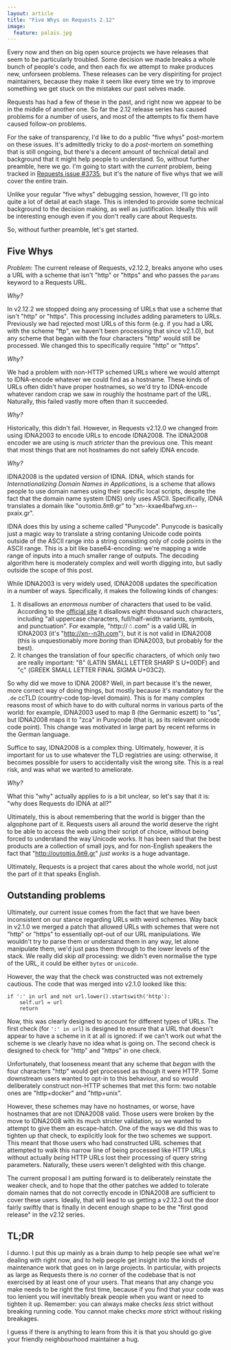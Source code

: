 ```yaml
---
layout: article
title: "Five Whys on Requests 2.12"
image:
  feature: palais.jpg
---
```


Every now and then on big open source projects we have releases that seem to be particularly troubled. Some decision we made breaks a whole bunch of people's code, and then each fix we attempt to make produces new, unforseen problems. These releases can be very dispiriting for project maintainers, because they make it seem like every time we try to improve something we get stuck on the mistakes our past selves made.

Requests has had a few of these in the past, and right now we appear to be in the middle of another one. So far the 2.12 release series has caused problems for a number of users, and most of the attempts to fix them have caused follow-on problems.

For the sake of transparency, I'd like to do a public "five whys" post-mortem on these issues. It's admittedly tricky to do a *post*-mortem on something that is still ongoing, but there's a decent amount of technical detail and background that it might help people to understand. So, without further preamble, here we go. I'm going to start with the *current* problem, being tracked in [Requests issue #3735](https://github.com/kennethreitz/requests/issues/3735), but it's the nature of five whys that we will cover the entire train.

Unlike your regular "five whys" debugging session, however, I'll go into quite a lot of detail at each stage. This is intended to provide some technical background to the decision making, as well as justification. Ideally this will be interesting enough even if you don't really care about Requests.

So, without further preamble, let's get started.

## Five Whys

*Problem*: The current release of Requests, v2.12.2, breaks anyone who uses a URL with a scheme that isn't "http" or "https" and who passes the `params` keyword to a Requests URL.

*Why?*

In v2.12.2 we stopped doing any processing of URLs that use a scheme that isn't "http" or "https". This processing includes adding parameters to URLs. Previously we had rejected most URLs of this form (e.g. if you had a URL with the scheme "ftp", we haven't been processing that since v2.1.0), but any scheme that began with the four characters "http" would still be processed. We changed this to specifically require "http" or "https".

*Why?*

We had a problem with non-HTTP schemed URLs where we would attempt to IDNA-encode whatever we could find as a hostname. These kinds of URLs often didn't have proper hostnames, so we'd try to IDNA-encode whatever random crap we saw in roughly the hostname part of the URL. Naturally, this failed vastly more often than it succeeded.

*Why?*

Historically, this didn't fail. However, in Requests v2.12.0 we changed from using IDNA2003 to encode URLs to encode IDNA2008. The IDNA2008 encoder we are using is *much stricter* than the previous one. This meant that most things that are not hostnames do not safely IDNA encode.

*Why?*

IDNA2008 is the updated version of IDNA. IDNA, which stands for *Internationalizing Domain Names in Applications*, is a scheme that allows people to use domain names using their specific local scripts, despite the fact that the domain name system (DNS) only uses ASCII. Specifically, IDNA translates a domain like "ουτοπία.δπθ.gr" to "xn--kxae4bafwg.xn--pxaix.gr".

IDNA does this by using a scheme called "Punycode". Punycode is basically just a magic way to translate a string contaning Unicode code points outside of the ASCII range into a string consisting only of code points in the ASCII range. This is a bit like base64-encoding: we're mapping a wide range of inputs into a much smaller range of outputs. The decoding algorithm here is moderately complex and well worth digging into, but sadly outside the scope of this post.

While IDNA2003 is very widely used, IDNA2008 updates the specification in a number of ways. Specifically, it makes the following kinds of changes:

1. It disallows an *enormous* number of characters that used to be valid. According to the [official site](http://unicode.org/faq/idn.html) it disallows eight thousand such characters, including "all uppercase characters, full/half-width variants, symbols, and punctuation". For example, "http://☃.com" is a valid URL in IDNA2003 (it's "http://xn--n3h.com"), but it is not valid in IDNA2008 (this is unquestionably more *boring* than IDNA2003, but probably for the best).
2. It changes the translation of four specific characters, of which only two are really important: "ß" (LATIN SMALL LETTER SHARP S U+00DF) and "ς" (GREEK SMALL LETTER FINAL SIGMA U+03C2).

So why did we move to IDNA 2008? Well, in part because it's the newer, more correct way of doing things, but mostly because it's mandatory for the `.de` ccTLD (country-code top-level domain). This is for many complex reasons most of which have to do with cultural norms in various parts of the world: for example, IDNA2003 used to map ß (the Germanic eszett) to "ss", but IDNA2008 maps it to "zca" in Punycode (that is, as its relevant unicode code point). This change was motivated in large part by recent reforms in the German language.

Suffice to say, IDNA2008 is a complex thing. Ultimately, however, it is important for us to use whatever the TLD registries are using: otherwise, it becomes possible for users to accidentally visit the wrong site. This is a real risk, and was what we wanted to ameliorate.

*Why?*

What this "why" actually applies to is a bit unclear, so let's say that it is: "why does Requests do IDNA at all?"

Ultimately, this is about remembering that the world is bigger than the algophone part of it. Requests users all around the world deserve the right to be able to access the web using their script of choice, without being forced to understand the way Unicode works. It has been said that the best products are a collection of small joys, and for non-English speakers the fact that "http://ουτοπία.δπθ.gr" *just works* is a huge advantage.

Ultimately, Requests is a project that cares about the whole world, not just the part of it that speaks English.

## Outstanding problems

Ultimately, our current issue comes from the fact that we have been inconsistent on our stance regarding URLs with weird schemes. Way back in v2.1.0 we merged a patch that allowed URLs with schemes that were not "http" or "https" to essentially opt-out of our URL manipulations. We wouldn't try to parse them or understand them in any way, let alone manipulate them, we'd just pass them through to the lower levels of the stack. We really did skip *all* processing: we didn't even normalise the type of the URL, it could be either `bytes` or `unicode`.

However, the way that the check was constructed was not extremely cautious. The code that was merged into v2.1.0 looked like this:

    if ':' in url and not url.lower().startswith('http'):
        self.url = url
        return

Now, this was clearly designed to account for different types of URLs. The first check (for `':' in url`) is designed to ensure that a URL that doesn't appear to have a scheme in it at all is ignored: if we can't work out what the scheme is we clearly have no idea what is going on. The second check is designed to check for "http" and "https" in one check.

Unfortunately, that looseness meant that any scheme that *began* with the four characters "http" would get processed as though it were HTTP. Some downstream users wanted to opt-in to this behaviour, and so would deliberately construct non-HTTP schemes that met this form: two notable ones are "http+docker" and "http+unix".

However, these schemes may have no hostnames, or worse, have hostnames that are not IDNA2008 valid. Those users were broken by the move to IDNA2008 with its much stricter validation, so we wanted to attempt to give them an escape-hatch. One of the ways we did this was to tighten up that check, to explicitly look for the two schemes we support. This meant that those users who had constructed URL schemes that attempted to walk this narrow line of being processed like HTTP URLs without actually *being* HTTP URLs lost their processing of query string parameters. Naturally, these users weren't delighted with this change.

The current proposal I am putting forward is to deliberately reinstate the weaker check, and to hope that the other patches we added to tolerate domain names that do not correctly encode in IDNA2008 are sufficient to cover these users. Ideally, that will lead to us getting a v2.12.3 out the door fairly swiftly that is finally in decent enough shape to be the "first good release" in the v2.12 series.

## TL;DR

I dunno. I put this up mainly as a brain dump to help people see what we're dealing with right now, and to help people get insight into the kinds of maintenance work that goes on in large projects. In particular, with projects as large as Requests there is *no* corner of the codebase that is not exercised by at least one of your users. That means that any change you make needs to be right the first time, because if you find that your code was too lenient you will inevitably break people when you want or need to tighten it up. Remember: you can always make checks *less* strict without breaking running code. You cannot make checks *more* strict without risking breakages.

I guess if there is anything to learn from this it is that you should go give your friendly neighbourhood maintainer a hug.
